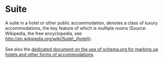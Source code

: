 # Suite

A suite in a hotel or other public accommodation, denotes a class of luxury accommodations, the key feature of which is multiple rooms (Source: Wikipedia, the free encyclopedia, see <a href="http://en.wikipedia.org/wiki/Suite_(hotel)">http://en.wikipedia.org/wiki/Suite\_(hotel)</a>).
<br /><br />
See also the <a href="/docs/hotels.html">dedicated document on the use of schema.org for marking up hotels and other forms of accommodations</a>.
